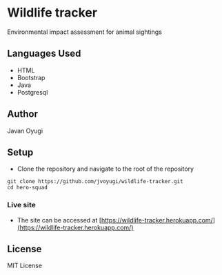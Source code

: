 # Wildlife tracker

Environmental impact assessment for animal sightings

## Languages Used
- HTML
- Bootstrap
- Java
- Postgresql

## Author
Javan Oyugi

## Setup
- Clone the repository and navigate to the root of the repository
```
git clone https://github.com/jvoyugi/wildlife-tracker.git
cd hero-squad
```

### Live site
- The site can be accessed at [https://wildlife-tracker.herokuapp.com/](https://wildlife-tracker.herokuapp.com/)

## License
MIT License
